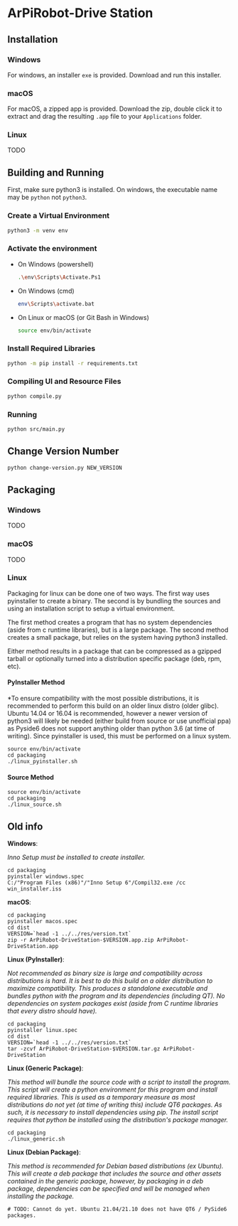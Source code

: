 # ArPiRobot-Drive Station

## Installation

### Windows

For windows, an installer `exe` is provided. Download and run this installer.

### macOS

For macOS, a zipped app is provided. Download the zip, double click it to extract and drag the resulting `.app` file to your `Applications` folder.

### Linux

TODO


## Building and Running

First, make sure python3 is installed. On windows, the executable name may be `python` not `python3`.


### Create a Virtual Environment
```sh
python3 -m venv env
```

### Activate the environment

- On Windows (powershell)
    ```sh
    .\env\Scripts\Activate.Ps1
    ```

- On Windows (cmd)
    ```sh
    env\Scripts\activate.bat
    ```

- On Linux or macOS (or Git Bash in Windows)
    ```sh
    source env/bin/activate
    ```

### Install Required Libraries

```sh
python -m pip install -r requirements.txt
```

### Compiling UI and Resource Files

```sh
python compile.py
```

### Running

```sh
python src/main.py
```

## Change Version Number

```sh
python change-version.py NEW_VERSION
```


## Packaging

### Windows

TODO

### macOS

TODO

### Linux

Packaging for linux can be done one of two ways. The first way uses pyinstaller to create a binary. The second is by bundling the sources and using an installation script to setup a virtual environment.

The first method creates a program that has no system dependencies (aside from c runtime libraries), but is a large package. The second method creates a small package, but relies on the system having python3 installed.

Either method results in a package that can be compressed as a gzipped tarball or optionally turned into a distribution specific package (deb, rpm, etc).

#### PyInstaller Method

*To ensure compatibility with the most possible distributions, it is recommended to perform this build on an older linux distro (older glibc). Ubuntu 14.04 or 16.04 is recommended, however a newer version of python3 will likely be needed (either build from source or use unofficial ppa) as Pyside6 does not support anything older than python 3.6 (at time of writing). Since pyinstaller is used, this must be performed on a linux system.

```shell
source env/bin/activate
cd packaging
./linux_pyinstaller.sh
```

#### Source Method

```shell
source env/bin/activate
cd packaging
./linux_source.sh
```





## Old info


**Windows**:

*Inno Setup must be installed to create installer.*

```shell
cd packaging
pyinstaller windows.spec
C:/"Program Files (x86)"/"Inno Setup 6"/Compil32.exe /cc win_installer.iss
```

**macOS**:

```shell
cd packaging
pyinstaller macos.spec
cd dist
VERSION=`head -1 ../../res/version.txt`
zip -r ArPiRobot-DriveStation-$VERSION.app.zip ArPiRobot-DriveStation.app
```


**Linux (PyInstaller)**:

*Not recommended as binary size is large and compatibility across distributions is hard. It is best to do this build on a older distribution to maximize compatibility. This produces a standalone executable and bundles python with the program and its dependencies (including QT). No dependencies on system packages exist (aside from C runtime libraries that every distro should have).*

```shell
cd packaging
pyinstaller linux.spec
cd dist
VERSION=`head -1 ../../res/version.txt`
tar -zcvf ArPiRobot-DriveStation-$VERSION.tar.gz ArPiRobot-DriveStation
```

**Linux (Generic Package)**:

*This method will bundle the source code with a script to install the program. This script will create a python environment for this program and install required libraries. This is used as a temporary measure as most distributions do not yet (at time of writing this) include QT6 packages. As such, it is necessary to install dependencies using pip. The install script requires that python be installed using the distribution's package manager.*

```shell
cd packaging
./linux_generic.sh
```


**Linux (Debian Package)**:

*This method is recommended for Debian based distributions (ex Ubuntu). This will create a deb package that includes the source and other assets contained in the generic package, however, by packaging in a deb package, dependencies can be specified and will be managed when installing the package.*

```shell
# TODO: Cannot do yet. Ubuntu 21.04/21.10 does not have QT6 / PySide6 packages.
```
